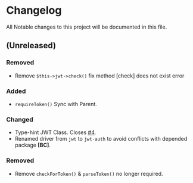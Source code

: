 # Changelog

All Notable changes to this project will be documented in this file.

## (Unreleased)

### Removed
- Remove `$this->jwt->check()` fix method [check] does not exist error 

### Added
- `requireToken()` Sync with Parent.

### Changed
- Type-hint JWT Class. Closes [#4](https://github.com/irazasyed/jwt-auth-guard/issues/4).
- Renamed driver from `jwt` to `jwt-auth` to avoid conflicts with depended package **[BC]**.

### Removed
- Remove `checkForToken()` & `parseToken()` no longer required.

[unreleased]: https://github.com/irazasyed/jwt-auth-guard/compare/v0.1.0...HEAD
